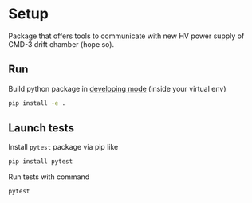 # Setup
Package that offers tools to communicate with new HV power supply of CMD-3 drift chamber (hope so).

## Run
Build python package in [developing mode](https://setuptools.pypa.io/en/latest/userguide/development_mode.html) (inside your virtual env)
```bash
pip install -e .
```

## Launch tests
Install `pytest` package via pip like
```bash
pip install pytest
```
Run tests with command
```bash
pytest
```